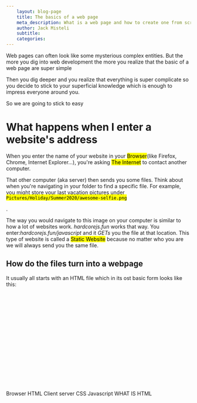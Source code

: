 ```yaml
---
	layout: blog-page
	title: The basics of a web page
	meta_description: What is a web page and how to create one from scratch
	author: Jack Misteli
	subtitle: 
	categories:
---
```


<p class='prelude'>Web pages can often look like some mysterious complex entities. But the more you dig into web development the more you realize that the basic of a web page are super simple</p>
<p>Then you dig deeper and you realize that everything is super complicate so you decide to stick to your superficial knowledge which is enough to impress everyone around you.</p>
<p>So we are going to stick to easy</p>

<h1> What happens when I enter a website's address</h1>

<p>When you enter the name of your website in your <mark>Browser</mark>(like Firefox, Chrome, Internet Explorer...), you're asking <mark>The Internet</mark> to contact another computer.</p>
<p>That other computer (aka server) then sends you some files. Think about when you're navigating in your folder to find a specific file. For example, you might store your last vacation pictures under <mark><code>Pictures/Holiday/Summer2020/awesome-selfie.png</code></mark></p>.

<p>The way you would navigate to this image on your computer is similar to how a lot of websites work. <em>hardcorejs.fun</em> works that way. You enter:<em>hardcorejs.fun/javascript</em> and it <em>GETs</em> you the file at that location. This type of website is called a <mark>Static Website</mark> because no matter who you are we will always send you the same file.</p> 

<h2>How do the files turn into a webpage</h2>

It usually all starts with an HTML file which in its ost basic form looks like this:

<pre><code class="xml">
<!DOCTYPE html>
<html>
<head>
	<meta charset='utf-8'>
	<meta http-equiv='X-UA-Compatible' content='IE=edge'>
	<title>Page Title</title>
	<meta name='viewport' content='width=device-width, initial-scale=1'>
	<link rel='stylesheet' type='text/css' media='screen' href='main.css'>
	<script src='main.js'></script>
</head>
<body>
	
</body>
</html>

</code></pre>

<definitions>
Browser
HTML
Client
server
CSS
Javascript
WHAT IS HTML
</definitions>
